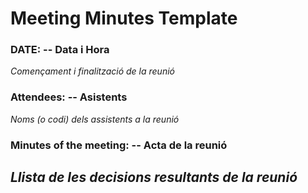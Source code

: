 # Meeting Minutes Template 

### DATE: -- Data i Hora  
_Començament i finalització de la reunió_ 
### Attendees: -- Asistents 
_Noms (o codi) dels assistents a la reunió_ 
### Minutes of the meeting: -- Acta de la reunió 
_Llista de les decisions resultants de la reunió_ 
--- 